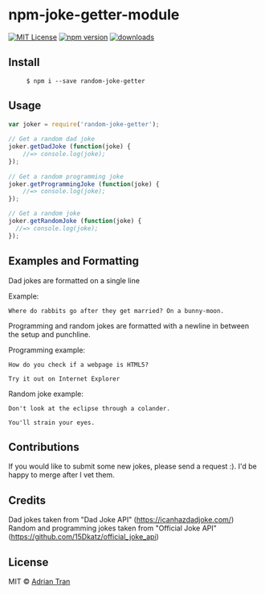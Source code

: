 # npm-joke-getter-module

[![MIT License](https://img.shields.io/npm/l/random-joke-getter.svg)](https://opensource.org/licenses/MIT)
[![npm version](https://img.shields.io/npm/v/random-joke-getter.svg)](https://github.com/akiyowind/npm-joke-getter-module)
[![downloads](https://img.shields.io/npm/dm/random-joke-getter.svg)](https://github.com/akiyowind/npm-joke-getter-module)


## Install
`     $ npm i --save random-joke-getter`



## Usage

```javascript
var joker = require('random-joke-getter');
 
// Get a random dad joke
joker.getDadJoke (function(joke) {
    //=> console.log(joke);
});
 
// Get a random programming joke
joker.getProgrammingJoke (function(joke) {
    //=> console.log(joke);
});

// Get a random joke
joker.getRandomJoke (function(joke) {
  //=> console.log(joke);
});
```
## Examples and Formatting

Dad jokes are formatted on a single line 

Example: 

`Where do rabbits go after they get married? On a bunny-moon.`

Programming and random jokes are formatted with a newline in between the setup and punchline.

Programming example: 

```
How do you check if a webpage is HTML5?

Try it out on Internet Explorer
```

Random joke example:

```
Don't look at the eclipse through a colander.

You'll strain your eyes.
```

## Contributions

If you would like to submit some new jokes, please send a request :). I'd be happy to merge after I vet them.

## Credits

Dad jokes taken from "Dad Joke API" (https://icanhazdadjoke.com/) 
Random and programming jokes taken from "Official Joke API" (https://github.com/15Dkatz/official_joke_api) 


## License
MIT © [Adrian Tran]()



